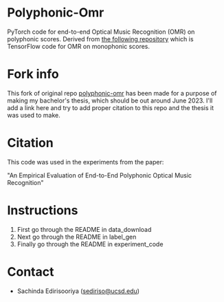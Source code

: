 ﻿# Polyphonic-Omr
 PyTorch code for end-to-end Optical Music Recognition (OMR) on polyphonic scores. Derived from [the following repository](https://github.com/OMR-Research/tf-end-to-end) which is TensorFlow code for OMR on monophonic scores.

# Fork info
This fork of original repo [polyphonic-omr](https://github.com/sachindae/polyphonic-omr) has been made for a purpose of making my bachelor's thesis, which should be out around June 2023.
I'll add a link here and try to add proper citation to this repo and the thesis it was used to make.

# Citation
This code was used in the experiments from the paper:

"An Empirical Evaluation of End-to-End Polyphonic Optical Music Recognition"

# Instructions
1. First go through the README in data_download
2. Next go through the README in label_gen
3. Finally go through the README in experiment_code

# Contact
* Sachinda Edirisooriya ([sediriso@ucsd.edu](mailto:sediriso@ucsd.edu))
